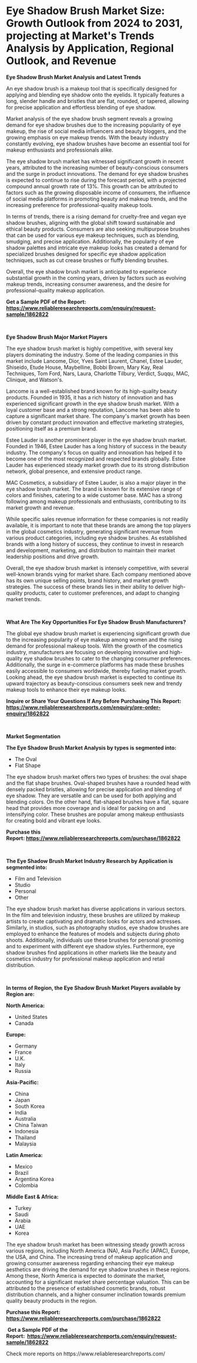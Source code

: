 <p><h1>Eye Shadow Brush Market Size: Growth Outlook from 2024 to 2031, projecting at Market's Trends Analysis by Application, Regional Outlook, and Revenue</h1></p><p><strong>Eye Shadow Brush Market Analysis and Latest Trends</strong></p>
<p><p>An eye shadow brush is a makeup tool that is specifically designed for applying and blending eye shadow onto the eyelids. It typically features a long, slender handle and bristles that are flat, rounded, or tapered, allowing for precise application and effortless blending of eye shadow.</p><p>Market analysis of the eye shadow brush segment reveals a growing demand for eye shadow brushes due to the increasing popularity of eye makeup, the rise of social media influencers and beauty bloggers, and the growing emphasis on eye makeup trends. With the beauty industry constantly evolving, eye shadow brushes have become an essential tool for makeup enthusiasts and professionals alike.</p><p>The eye shadow brush market has witnessed significant growth in recent years, attributed to the increasing number of beauty-conscious consumers and the surge in product innovations. The demand for eye shadow brushes is expected to continue to rise during the forecast period, with a projected compound annual growth rate of 13%. This growth can be attributed to factors such as the growing disposable income of consumers, the influence of social media platforms in promoting beauty and makeup trends, and the increasing preference for professional-quality makeup tools.</p><p>In terms of trends, there is a rising demand for cruelty-free and vegan eye shadow brushes, aligning with the global shift toward sustainable and ethical beauty products. Consumers are also seeking multipurpose brushes that can be used for various eye makeup techniques, such as blending, smudging, and precise application. Additionally, the popularity of eye shadow palettes and intricate eye makeup looks has created a demand for specialized brushes designed for specific eye shadow application techniques, such as cut crease brushes or fluffy blending brushes.</p><p>Overall, the eye shadow brush market is anticipated to experience substantial growth in the coming years, driven by factors such as evolving makeup trends, increasing consumer awareness, and the desire for professional-quality makeup application.</p></p>
<p><strong>Get a Sample PDF of the Report:&nbsp; <a href="https://www.reliableresearchreports.com/enquiry/request-sample/1862822">https://www.reliableresearchreports.com/enquiry/request-sample/1862822</a></strong></p>
<p>&nbsp;</p>
<p><strong>Eye Shadow Brush Major Market Players</strong></p>
<p><p>The eye shadow brush market is highly competitive, with several key players dominating the industry. Some of the leading companies in this market include Lancome, Dior, Yves Saint Laurent, Chanel, Estee Lauder, Shiseido, Etude House, Maybelline, Bobbi Brown, Mary Kay, Real Techniques, Tom Ford, Nars, Laura, Charlotte Tilbury, Verdict, Suqqu, MAC, Clinique, and Watson's.</p><p>Lancome is a well-established brand known for its high-quality beauty products. Founded in 1935, it has a rich history of innovation and has experienced significant growth in the eye shadow brush market. With a loyal customer base and a strong reputation, Lancome has been able to capture a significant market share. The company's market growth has been driven by constant product innovation and effective marketing strategies, positioning itself as a premium brand.</p><p>Estee Lauder is another prominent player in the eye shadow brush market. Founded in 1946, Estee Lauder has a long history of success in the beauty industry. The company's focus on quality and innovation has helped it to become one of the most recognized and respected brands globally. Estee Lauder has experienced steady market growth due to its strong distribution network, global presence, and extensive product range.</p><p>MAC Cosmetics, a subsidiary of Estee Lauder, is also a major player in the eye shadow brush market. The brand is known for its extensive range of colors and finishes, catering to a wide customer base. MAC has a strong following among makeup professionals and enthusiasts, contributing to its market growth and revenue.</p><p>While specific sales revenue information for these companies is not readily available, it is important to note that these brands are among the top players in the global cosmetics industry, generating significant revenue from various product categories, including eye shadow brushes. As established brands with a long history of success, they continue to invest in research and development, marketing, and distribution to maintain their market leadership positions and drive growth.</p><p>Overall, the eye shadow brush market is intensely competitive, with several well-known brands vying for market share. Each company mentioned above has its own unique selling points, brand history, and market growth strategies. The success of these brands lies in their ability to deliver high-quality products, cater to customer preferences, and adapt to changing market trends.</p></p>
<p>&nbsp;</p>
<p><strong>What Are The Key Opportunities For Eye Shadow Brush Manufacturers?</strong></p>
<p><p>The global eye shadow brush market is experiencing significant growth due to the increasing popularity of eye makeup among women and the rising demand for professional makeup tools. With the growth of the cosmetics industry, manufacturers are focusing on developing innovative and high-quality eye shadow brushes to cater to the changing consumer preferences. Additionally, the surge in e-commerce platforms has made these brushes easily accessible to consumers worldwide, thereby fueling market growth. Looking ahead, the eye shadow brush market is expected to continue its upward trajectory as beauty-conscious consumers seek new and trendy makeup tools to enhance their eye makeup looks.</p></p>
<p><strong>Inquire or Share Your Questions If Any Before Purchasing This Report: <a href="https://www.reliableresearchreports.com/enquiry/pre-order-enquiry/1862822">https://www.reliableresearchreports.com/enquiry/pre-order-enquiry/1862822</a></strong></p>
<p>&nbsp;</p>
<p><strong>Market Segmentation</strong></p>
<p><strong>The Eye Shadow Brush Market Analysis by types is segmented into:</strong></p>
<p><ul><li>The Oval</li><li>Flat Shape</li></ul></p>
<p><p>The eye shadow brush market offers two types of brushes: the oval shape and the flat shape brushes. Oval-shaped brushes have a rounded head with densely packed bristles, allowing for precise application and blending of eye shadow. They are versatile and can be used for both applying and blending colors. On the other hand, flat-shaped brushes have a flat, square head that provides more coverage and is ideal for packing on and intensifying color. These brushes are popular among makeup enthusiasts for creating bold and vibrant eye looks.</p></p>
<p><strong>Purchase this Report:&nbsp;<a href="https://www.reliableresearchreports.com/purchase/1862822">https://www.reliableresearchreports.com/purchase/1862822</a></strong></p>
<p>&nbsp;</p>
<p><strong>The Eye Shadow Brush Market Industry Research by Application is segmented into:</strong></p>
<p><ul><li>Film and Television</li><li>Studio</li><li>Personal</li><li>Other</li></ul></p>
<p><p>The eye shadow brush market has diverse applications in various sectors. In the film and television industry, these brushes are utilized by makeup artists to create captivating and dramatic looks for actors and actresses. Similarly, in studios, such as photography studios, eye shadow brushes are employed to enhance the features of models and subjects during photo shoots. Additionally, individuals use these brushes for personal grooming and to experiment with different eye shadow styles. Furthermore, eye shadow brushes find applications in other markets like the beauty and cosmetics industry for professional makeup application and retail distribution.</p></p>
<p>&nbsp;</p>
<p><strong>In terms of Region, the Eye Shadow Brush Market Players available by Region are:</strong></p>
<p>
    <p> <strong> North America: </strong>
        <ul>
            <li>United States</li>
            <li>Canada</li>
        </ul>
        </p> 
    <p> <strong> Europe: </strong>
        <ul>
            <li>Germany</li>
            <li>France</li>
            <li>U.K.</li>
            <li>Italy</li>
            <li>Russia</li>
        </ul>
        </p> 
    <p> <strong> Asia-Pacific: </strong>
        <ul>
            <li>China</li>
            <li>Japan</li>
            <li>South Korea</li>
            <li>India</li>
            <li>Australia</li>
            <li>China Taiwan</li>
            <li>Indonesia</li>
            <li>Thailand</li>
            <li>Malaysia</li>
        </ul>
        </p> 
    <p> <strong> Latin America: </strong>
        <ul>
            <li>Mexico</li>
            <li>Brazil</li>
            <li>Argentina Korea</li>
            <li>Colombia</li>
        </ul>
        </p> 
    <p> <strong> Middle East & Africa: </strong>
        <ul>
            <li>Turkey</li>
            <li>Saudi</li>
            <li>Arabia</li>
            <li>UAE</li>
            <li>Korea</li>
        </ul>
    </p>
    </p>
<p><p>The eye shadow brush market has been witnessing steady growth across various regions, including North America (NA), Asia Pacific (APAC), Europe, the USA, and China. The increasing trend of makeup application and growing consumer awareness regarding enhancing their eye makeup aesthetics are driving the demand for eye shadow brushes in these regions. Among these, North America is expected to dominate the market, accounting for a significant market share percentage valuation. This can be attributed to the presence of established cosmetic brands, robust distribution channels, and a higher consumer inclination towards premium quality beauty products in the region.</p></p>
<p><strong>Purchase this Report: <a href="https://www.reliableresearchreports.com/purchase/1862822">https://www.reliableresearchreports.com/purchase/1862822</a></strong></p>
<p>&nbsp;<strong>Get a Sample PDF of the Report:&nbsp;&nbsp;<a href="https://www.reliableresearchreports.com/enquiry/request-sample/1862822">https://www.reliableresearchreports.com/enquiry/request-sample/1862822</a></strong></p>
<p><strong></strong></p>
<p>Check more reports on https://www.reliableresearchreports.com/</p>